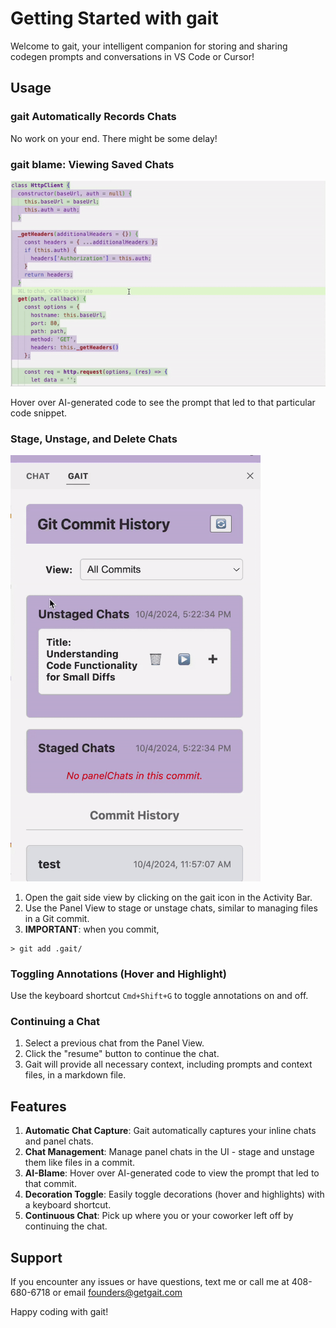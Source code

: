 # Getting Started with gait

Welcome to gait, your intelligent companion for storing and sharing codegen prompts and conversations in VS Code or Cursor!

## Usage

### gait Automatically Records Chats

No work on your end. There might be some delay! 

### gait blame: Viewing Saved Chats

![Hover Demo](hoverdemo.gif)

Hover over AI-generated code to see the prompt that led to that particular code snippet.

### Stage, Unstage, and Delete Chats
<img src="paneldemo.gif" alt="Panel Demo" width="400"/>

1. Open the gait side view by clicking on the gait icon in the Activity Bar.
2. Use the Panel View to stage or unstage chats, similar to managing files in a Git commit.
3. **IMPORTANT**: when you commit, 

```
> git add .gait/
```



### Toggling Annotations (Hover and Highlight)

Use the keyboard shortcut `Cmd+Shift+G` to toggle annotations on and off.

### Continuing a Chat

1. Select a previous chat from the Panel View.
2. Click the "resume" button to continue the chat.
3. Gait will provide all necessary context, including prompts and context files, in a markdown file.


## Features

1. **Automatic Chat Capture**: Gait automatically captures your inline chats and panel chats.
2. **Chat Management**: Manage panel chats in the UI - stage and unstage them like files in a commit.
3. **AI-Blame**: Hover over AI-generated code to view the prompt that led to that commit.
4. **Decoration Toggle**: Easily toggle decorations (hover and highlights) with a keyboard shortcut.
5. **Continuous Chat**: Pick up where you or your coworker left off by continuing the chat.

## Support

If you encounter any issues or have questions, text me or call me at 408-680-6718 or email founders@getgait.com

Happy coding with gait!